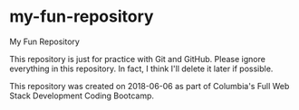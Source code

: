 # my-fun-repository
My Fun Repository

This repository is just for practice with Git and GitHub. Please ignore everything in this repository. In fact, I think I'll delete it later if possible. 

This repository was created on 2018-06-06 as part of Columbia's Full Web Stack Development Coding Bootcamp. 